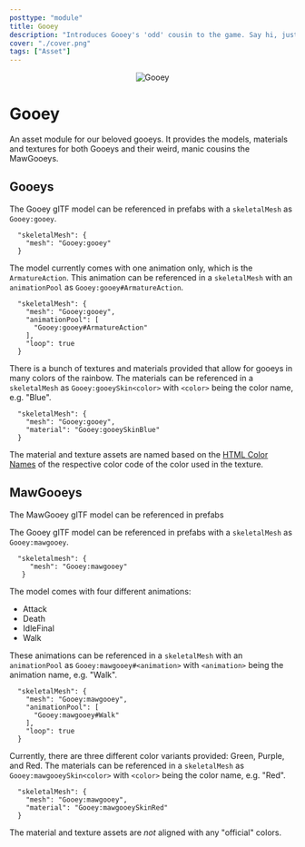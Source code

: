 ```yaml
---
posttype: "module" 
title: Gooey
description: "Introduces Gooey's 'odd' cousin to the game. Say hi, just don't get too close .."
cover: "./cover.png"
tags: ["Asset"]
---
```

<p align="center">
<img src="./banner.png" alt="Gooey" />
</p>

# Gooey

An asset module for our beloved gooeys.
It provides the models, materials and textures for both Gooeys and their weird, manic cousins the MawGooeys.

## Gooeys

The Gooey glTF model can be referenced in prefabs with a `skeletalMesh` as `Gooey:gooey`.
```json5
  "skeletalMesh": {
    "mesh": "Gooey:gooey"
  }
```

The model currently comes with one animation only, which is the `ArmatureAction`.
This animation can be referenced in a `skeletalMesh` with an `animationPool` as `Gooey:gooey#ArmatureAction`.
```json5
  "skeletalMesh": {
    "mesh": "Gooey:gooey",
    "animationPool": [
      "Gooey:gooey#ArmatureAction"
    ],
    "loop": true
  }
```

There is a bunch of textures and materials provided that allow for gooeys in many colors of the rainbow.
The materials can be referenced in a `skeletalMesh` as `Gooey:gooeySkin<color>` with `<color>` being the color name, e.g. "Blue".
```json5
  "skeletalMesh": {
    "mesh": "Gooey:gooey",
    "material": "Gooey:gooeySkinBlue"
  }
```

The material and texture assets are named based on the [HTML Color Names](https://htmlcolorcodes.com/color-names/) of the respective color code of the color used in the texture.

## MawGooeys

The MawGooey glTF model can be referenced in prefabs 

The Gooey glTF model can be referenced in prefabs with a `skeletalMesh` as `Gooey:mawgooey`.
```json5
  "skeletalmesh": {
     "mesh": "Gooey:mawgooey"
   }
```

The model comes with four different animations:
- Attack
- Death
- IdleFinal
- Walk

These animations can be referenced in a `skeletalMesh` with an `animationPool` as `Gooey:mawgooey#<animation>` with `<animation>` being the animation name, e.g. "Walk".
```json5
  "skeletalMesh": {
    "mesh": "Gooey:mawgooey",
    "animationPool": [
      "Gooey:mawgooey#Walk"
    ],
    "loop": true
  }
```

Currently, there are three different color variants provided: Green, Purple, and Red.
The materials can be referenced in a `skeletalMesh` as `Gooey:mawgooeySkin<color>` with `<color>` being the color name, e.g. "Red".
```json5
  "skeletalMesh": {
    "mesh": "Gooey:mawgooey",
    "material": "Gooey:mawgooeySkinRed"
  }
```

The material and texture assets are _not_ aligned with any "official" colors.
